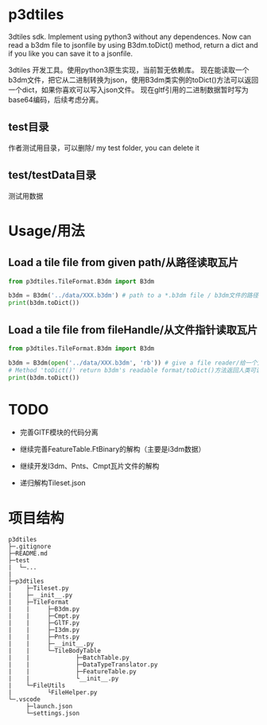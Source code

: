 # p3dtiles
3dtiles sdk. Implement using python3 without any dependences.
Now can read a b3dm file to jsonfile by using B3dm.toDict() method, return a dict and if you like you can save it to a jsonfile.

3dtiles 开发工具。使用python3原生实现，当前暂无依赖库。
现在能读取一个b3dm文件，把它从二进制转换为json，使用B3dm类实例的toDict()方法可以返回一个dict，如果你喜欢可以写入json文件。
现在gltf引用的二进制数据暂时写为base64编码，后续考虑分离。

## test目录
作者测试用目录，可以删除/ my test folder, you can delete it

## test/testData目录
测试用数据

# Usage/用法

## Load a tile file from given path/从路径读取瓦片

``` python
from p3dtiles.TileFormat.B3dm import B3dm

b3dm = B3dm('../data/XXX.b3dm') # path to a *.b3dm file / b3dm文件的路径
print(b3dm.toDict())
```

## Load a tile file from fileHandle/从文件指针读取瓦片

``` python
from p3dtiles.TileFormat.B3dm import B3dm

b3dm = B3dm(open('../data/XXX.b3dm', 'rb')) # give a file reader/给一个文件指针
# Method 'toDict()' return b3dm's readable format/toDict()方法返回人类可读的格式
print(b3dm.toDict()) 
```

# TODO

- 完善GlTF模块的代码分离

- 继续完善FeatureTable.FtBinary的解构（主要是i3dm数据）

- 继续开发I3dm、Pnts、Cmpt瓦片文件的解构

- 递归解构Tileset.json

# 项目结构

```
p3dtiles
├─.gitignore
├─README.md
├─test
|  └─...
|
├─p3dtiles
|    ├─Tileset.py
|    ├─__init__.py
|    ├─TileFormat
|    |     ├─B3dm.py
|    |     ├─Cmpt.py
|    |     ├─GlTF.py
|    |     ├─I3dm.py
|    |     ├─Pnts.py
|    |     ├─__init__.py
|    |     └─TileBodyTable
|    |             ├─BatchTable.py
|    |             ├─DataTypeTranslator.py
|    |             ├─FeatureTable.py
|    |             └__init__.py
|    └─FileUtils
|          └FileHelper.py
└─.vscode
     ├─launch.json
     └─settings.json
```